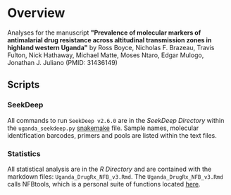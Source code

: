 # Overview

Analyses for the manuscript **"Prevalence of molecular markers of antimalarial drug resistance across 
altitudinal transmission zones in highland western Uganda"** by Ross Boyce, Nicholas F. Brazeau, Travis Fulton, 
Nick Hathaway, Michael Matte, Moses Ntaro, Edgar Mulogo, Jonathan J. Juliano (PMID: 31436149)
  
## Scripts
### SeekDeep
All commands to run `SeekDeep v2.6.0` are in the *SeekDeep Directory* within the `uganda_seekdeep.py` [snakemake](https://snakemake.readthedocs.io/en/stable/) file. 
Sample names, molecular identification barcodes, primers and pools are listed within the text files.   

### Statistics
All statistical analysis are in the *R Directory* and are contained with the markdown files: `Uganda_DrugRx_NFB_v3.Rmd`. The
`Uganda_DrugRx_NFB_v3.Rmd` calls NFBtools, which is a personal suite of functions located [here](https://github.com/nickbrazeau/NFBtools). 

